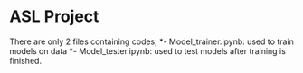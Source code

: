 # ASL Project

There are only 2 files containing codes,
*- Model_trainer.ipynb:
  used to train models on data
*- Model_tester.ipynb:
  used to test models after training is finished.
